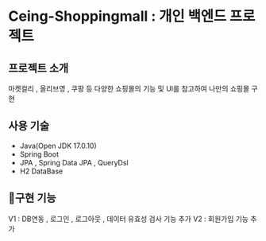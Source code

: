 # Ceing-Shoppingmall : 개인 백엔드 프로젝트
## 프로젝트 소개
마켓컬리 , 올리브영 , 쿠팡 등 다양한 쇼핑몰의 기능 및 UI를 참고하여 나만의 쇼핑몰 구현


## 사용 기술
- Java(Open JDK 17.0.10)
- Spring Boot
- JPA , Spring Data JPA , QueryDsl
- H2 DataBase


## 구현 기능
V1 : DB연동 , 로그인 , 로그아웃 , 데이터 유효성 검사 기능 추가
V2 : 회원가입 기능 추가

